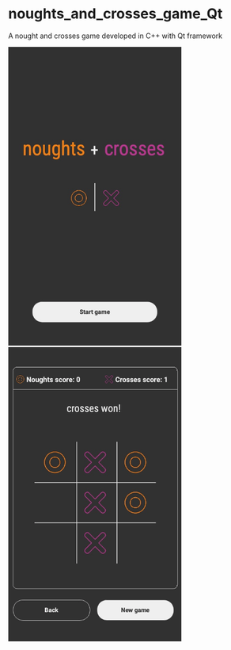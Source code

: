 # noughts_and_crosses_game_Qt
A nought and crosses game developed in C++ with Qt framework

<p float="left">
  <img src="screenshot_01.png" width="350"/>
  <img src="screenshot_02.png" width="350"/> 
</p>
